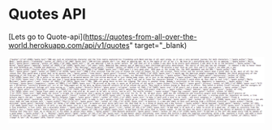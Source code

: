 # Quotes API

[Lets go to Quote-api](https://quotes-from-all-over-the-world.herokuapp.com/api/v1/quotes" target="_blank)

![A test image](quote-api.png)
